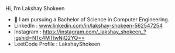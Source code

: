  Hi, I’m Lakshay Shokeen
- 🌱 I am pursuing a Bachelor of Science in Computer Engineering.
- LinkedIn : www.linkedin.com/in/lakshay-shokeen-562547254
- Instagram : https://instagram.com/_lakshay_shokeen_?igshid=NTc4MTIwNjQ2YQ==
- LeetCode Profile : LakshayShokeen

<!---
Gojumon/Gojumon is a ✨ special ✨ repository because its `README.md` (this file) appears on your GitHub profile.
You can click the Preview link to take a look at your changes.
--->
